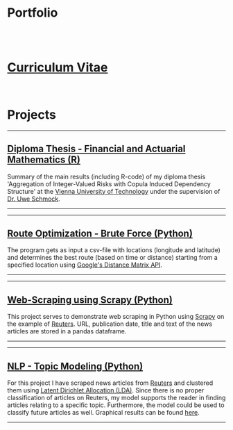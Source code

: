 # Portfolio

<br><br>

# [Curriculum Vitae](/curriculum_vitae)

<br>

# Projects

---

## [Diploma Thesis - Financial and Actuarial Mathematics (R)](/diploma_thesis)

Summary of the main results (including R-code) of my diploma thesis 'Aggregation of Integer-Valued Risks with Copula Induced Dependency Structure' at the [Vienna University of Technology](https://www.tuwien.at/en/) under the supervision of [Dr. Uwe Schmock](https://fam.tuwien.ac.at/~schmock/).

---

---
## [Route Optimization - Brute Force (Python)](/python_route_optimization)

The program gets as input a csv-file with locations (longitude and latitude) and determines the best route (based on time or distance) starting from a specified location using [Google's Distance Matrix API](https://github.com/googlemaps/google-maps-services-python/blob/master/googlemaps).

---

---
## [Web-Scraping using Scrapy (Python)](/web_scraping_using_scrapy)

This project serves to demonstrate web scraping in Python using [Scrapy](https://scrapy.org/) on the example of [Reuters](https://www.reuters.com). URL, publication date, title and text of the news articles are stored in a pandas dataframe.

---

---
## [NLP - Topic Modeling (Python)](/nlp_topic_modeling)

For this project I have scraped news articles from [Reuters](https://uk.reuters.com/news/archive/euro-zone-news) and clustered them using [Latent Dirichlet Allocation (LDA)](https://en.wikipedia.org/wiki/Latent_Dirichlet_allocation). Since there is no proper classification of articles on Reuters, my model supports the reader in finding articles relating to a specific topic. Furthermore, the model could be used to classify future articles as well. Graphical results can be found [here](/nlp_topic_modeling/lda_final.html).

---
